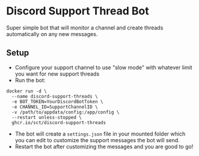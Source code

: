 # Discord Support Thread Bot

Super simple bot that will monitor a channel and create threads automatically on any new messages.

## Setup

- Configure your support channel to use "slow mode" with whatever limit you want for new support threads
- Run the bot:

```docker
docker run -d \
  --name discord-support-threads \
  -e BOT_TOKEN=YourDiscordBotToken \
  -e CHANNEL_ID=SupportChannelID \
  -v /path/to/appdata/config:/app/config \
  --restart unless-stopped \
  ghcr.io/sct/discord-support-threads
```

- The bot will create a `settings.json` file in your mounted folder which you can edit to customize the support messages the bot will send.
- Restart the bot after customizing the messages and you are good to go!
